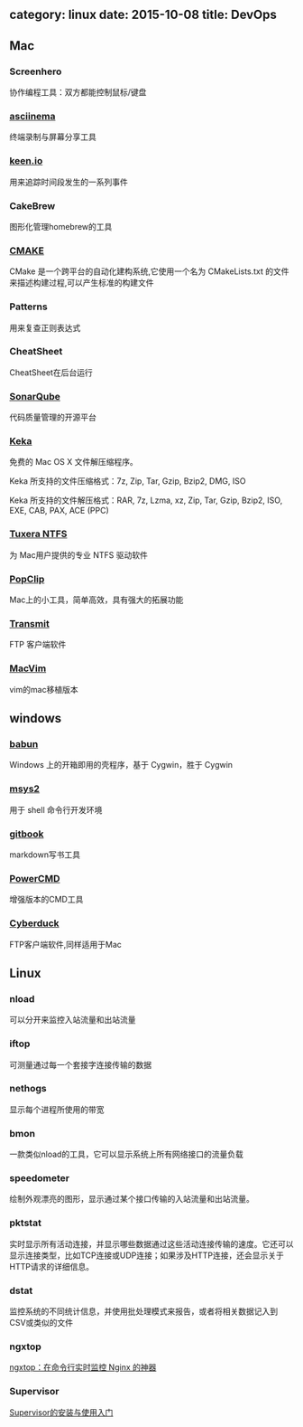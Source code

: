 category: linux
date: 2015-10-08
title: DevOps
---
## Mac

### Screenhero
协作编程工具：双方都能控制鼠标/键盘

### [asciinema](https://asciinema.org)
终端录制与屏幕分享工具

### [keen.io](https://keen.io)
用来追踪时间段发生的一系列事件

### CakeBrew
图形化管理homebrew的工具

### [CMAKE](https://cmake.org/)
CMake 是一个跨平台的自动化建构系统,它使用一个名为 CMakeLists.txt 的文件来描述构建过程,可以产生标准的构建文件

### Patterns
用来复查正则表达式

### CheatSheet
CheatSheet在后台运行

### [SonarQube](http://www.sonarqube.org/)
代码质量管理的开源平台

### [Keka](http://www.kekaosx.com/zh-cn/)
免费的 Mac OS X 文件解压缩程序。

Keka 所支持的文件压缩格式：7z, Zip, Tar, Gzip, Bzip2, DMG, ISO

Keka 所支持的文件解压格式：RAR, 7z, Lzma, xz, Zip, Tar, Gzip, Bzip2, ISO, EXE, CAB, PAX, ACE (PPC)

### [Tuxera NTFS](http://www.tuxera.com/products/tuxera-ntfs-for-mac/)
为 Mac用户提供的专业 NTFS 驱动软件

### [PopClip](http://sspai.com/25483)
Mac上的小工具，简单高效，具有强大的拓展功能

### [Transmit]()
FTP 客户端软件

### [MacVim](http://www.macupdate.com/app/mac/25988/macvim)
vim的mac移植版本

## windows

### [babun](http://babun.github.io/)
Windows 上的开箱即用的壳程序，基于 Cygwin，胜于 Cygwin

### [msys2](http://msys2.github.io/)
用于 shell 命令行开发环境

### [gitbook]()
markdown写书工具

### [PowerCMD](http://www.powercmd.com/)
增强版本的CMD工具

### [Cyberduck](https://cyberduck.io/)
FTP客户端软件,同样适用于Mac

## Linux

### nload
可以分开来监控入站流量和出站流量

### iftop
可测量通过每一个套接字连接传输的数据

### nethogs
显示每个进程所使用的带宽

### bmon
一款类似nload的工具，它可以显示系统上所有网络接口的流量负载

### speedometer
绘制外观漂亮的图形，显示通过某个接口传输的入站流量和出站流量。

### pktstat
实时显示所有活动连接，并显示哪些数据通过这些活动连接传输的速度。它还可以显示连接类型，比如TCP连接或UDP连接；如果涉及HTTP连接，还会显示关于HTTP请求的详细信息。

### dstat
监控系统的不同统计信息，并使用批处理模式来报告，或者将相关数据记入到CSV或类似的文件

### ngxtop
[ngxtop：在命令行实时监控 Nginx 的神器](https://linux.cn/article-3205-1.html)

### Supervisor
[Supervisor的安装与使用入门](http://www.tuicool.com/articles/Ejm2u2)
